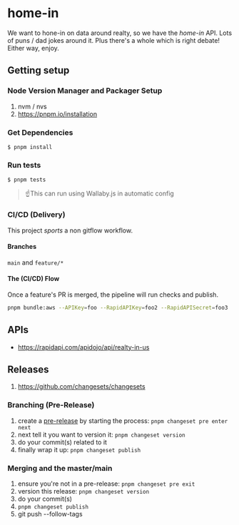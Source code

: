 # home-in

We want to hone-in on data around realty, so we have the _home-in_ API. Lots of puns / dad jokes around it. Plus there's
a whole which is right debate! Either way, enjoy.

## Getting setup

### Node Version Manager and Packager Setup

1. nvm / nvs
2. https://pnpm.io/installation

### Get Dependencies

`$ pnpm install`

### Run tests

`$ pnpm tests`

> ☝️This can run using Wallaby.js in automatic config

### CI/CD (Delivery)

This project _sports_ a non gitflow workflow.

#### Branches

`main` and `feature/*`

#### The (CI/CD) Flow

Once a feature's PR is merged, the pipeline will run checks and publish.

```bash
pnpm bundle:aws --APIKey=foo --RapidAPIKey=foo2 --RapidAPISecret=foo3
```

## APIs

- https://rapidapi.com/apidojo/api/realty-in-us

## Releases

1. https://github.com/changesets/changesets

### Branching (Pre-Release)

1. create a [pre-release](https://github.com/changesets/changesets/blob/main/docs/prereleases.md) by starting the process: `pnpm changeset pre enter next`
2. next tell it you want to version it: `pnpm changeset version`
3. do your commit(s) related to it
4. finally wrap it up: `pnpm changeset publish`

### Merging and the master/main

1. ensure you're not in a pre-release: `pnpm changeset pre exit`
2. version this release: `pnpm changeset version`
3. do your commit(s)
4. `pnpm changeset publish`
5. git push --follow-tags
